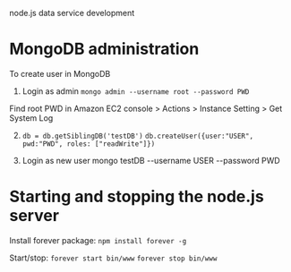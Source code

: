 node.js data service development

# MongoDB administration #
To create user in MongoDB
1) Login as admin
`mongo admin --username root --password PWD`

Find root PWD in Amazon EC2 console > Actions > Instance Setting > Get System Log

2) `db = db.getSiblingDB('testDB')`
`db.createUser({user:"USER", pwd:"PWD", roles: ["readWrite"]})`

3) Login as new user
mongo testDB --username USER --password PWD

# Starting and stopping the node.js server #
Install forever package:
`npm install forever -g`

Start/stop:
`forever start bin/www`
`forever stop bin/www`
